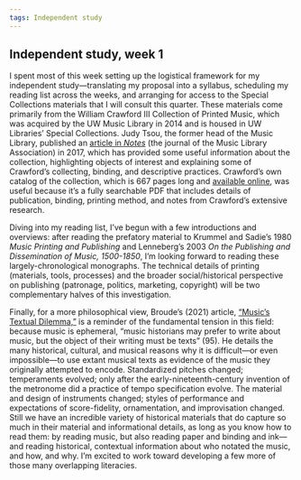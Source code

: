 ```yaml
---
tags: Independent study
---
```


## Independent study, week 1

I spent most of this week setting up the logistical framework for my independent study—translating my proposal into a syllabus, scheduling my reading list across the weeks, and arranging for access to the Special Collections materials that I will consult this quarter. These materials come primarily from the William Crawford III Collection of Printed Music, which was acquired by the UW Music Library in 2014 and is housed in UW Libraries’ Special Collections. Judy Tsou, the former head of the Music Library, published an [article in *Notes*](https://www.jstor.org/stable/44735094) (the journal of the Music Library Association) in 2017, which has provided some useful information about the collection, highlighting objects of interest and explaining some of Crawford’s collecting, binding, and descriptive practices. Crawford’s own catalog of the collection, which is 667 pages long and [available online](https://guides.lib.uw.edu/ld.php?content_id=24035465), was useful because it’s a fully searchable PDF that includes details of publication, binding, printing method, and notes from Crawford’s extensive research. 

Diving into my reading list, I’ve begun with a few introductions and overviews: after reading the prefatory material to Krummel and Sadie’s 1980 *Music Printing and Publishing* and Lenneberg’s 2003 *On the Publishing and Dissemination of Music, 1500-1850*, I’m looking forward to reading these largely-chronological monographs. The technical details of printing (materials, tools, processes) and the broader social/historical perspective on publishing (patronage, politics, marketing, copyright) will be two complementary halves of this investigation.

Finally, for a more philosophical view, Broude’s (2021) article, [“Music’s Textual Dilemma,”](https://www.jstor.org/stable/48641125?seq=1) is a reminder of the fundamental tension in this field: because music is ephemeral, “music historians may prefer to write about music, but the object of their writing must be texts” (95). He details the many historical, cultural, and musical reasons why it is difficult—or even impossible—to use extant musical texts as evidence of the music they originally attempted to encode. Standardized pitches changed; temperaments evolved; only after the early-nineteenth-century invention of the metronome did a practice of tempo specification evolve. The material and design of instruments changed; styles of performance and expectations of score-fidelity, ornamentation, and improvisation changed. Still we have an incredible variety of historical materials that do capture so much in their material and informational details, as long as you know how to read them: by reading music, but also reading paper and binding and ink—and reading historical, contextual information about who notated the music, and how, and why. I’m excited to work toward developing a few more of those many overlapping literacies. 

